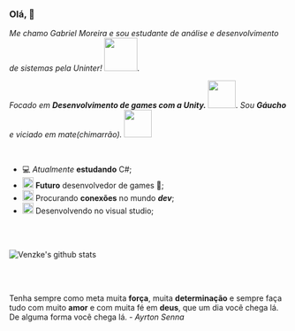 ### Olá, 👋

<p>
  <em>
    Me chamo Gabriel Moreira e sou estudante de análise e desenvolvimento de sistemas pela Uninter! <img src="https://github.com/Venzke/venzke/blob/master/heart_sonic.gif" width="60px">.  
    
    
   Focado em <b>Desenvolvimento de games com a Unity.</b> <img src="https://github.com/Venzke/venzke/blob/master/note_sonic.gif" width="50px">.
   Sou <b>Gáucho</b> e viciado em mate(chimarrão). <img src="https://github.com/Venzke/venzke/blob/master/mate.gif" width="50px">
  </em>  
</p>

<br>

- 💻 *Atualmente* **estudando** C#; 
- <img alt="GIF" src="https://github.com/TheDudeThatCode/TheDudeThatCode/blob/master/Assets/happy.gif" width="20vw" /> **Futuro** desenvolvedor de games 💪;
- <img alt="GIF" src="https://github.com/TheDudeThatCode/TheDudeThatCode/blob/master/Assets/headbang.gif" width="20vw" /> Procurando **conexões** no mundo ***dev***;
- <img alt="GIF" src="https://github.com/TheDudeThatCode/TheDudeThatCode/blob/master/Assets/hmm.gif" width="20vw" /> Desenvolvendo no visual studio;

<br>

<br>


![Venzke's github stats](https://github-readme-stats.vercel.app/api?username=Venzke&show_icons=true)

<br>

<br>

Tenha sempre como meta muita **força**, muita **determinação** e sempre faça tudo com muito **amor** e com muita fé em **deus**, que um dia você chega lá. De alguma forma você chega lá. - *Ayrton Senna*
<br>
